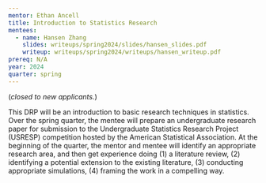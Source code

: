 ```yaml
---
mentor: Ethan Ancell
title: Introduction to Statistics Research
mentees:
  - name: Hansen Zhang
    slides: writeups/spring2024/slides/hansen_slides.pdf
    writeup: writeups/spring2024/writeups/hansen_writeup.pdf
prereq: N/A
year: 2024
quarter: spring
---
```

(*closed to new applicants.*)

This DRP will be an introduction to basic research techniques in statistics. Over the spring quarter, the mentee will prepare an undergraduate research paper for submission to the Undergraduate Statistics Research Project (USRESP) competition hosted by the American Statistical Association. At the beginning of the quarter, the mentor and mentee will identify an appropriate research area, and then get experience doing (1) a literature review, (2) identifying a potential extension to the existing literature, (3) conducting appropriate simulations, (4) framing the work in a compelling way. 